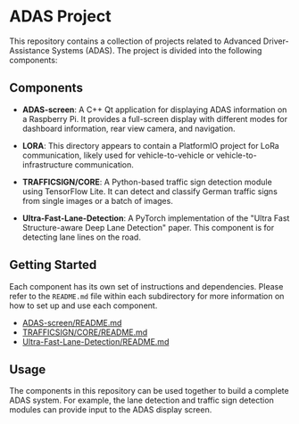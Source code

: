 # ADAS Project

This repository contains a collection of projects related to Advanced Driver-Assistance Systems (ADAS). The project is divided into the following components:

## Components

*   **ADAS-screen**: A C++ Qt application for displaying ADAS information on a Raspberry Pi. It provides a full-screen display with different modes for dashboard information, rear view camera, and navigation.

*   **LORA**: This directory appears to contain a PlatformIO project for LoRa communication, likely used for vehicle-to-vehicle or vehicle-to-infrastructure communication.

*   **TRAFFICSIGN/CORE**: A Python-based traffic sign detection module using TensorFlow Lite. It can detect and classify German traffic signs from single images or a batch of images.

*   **Ultra-Fast-Lane-Detection**: A PyTorch implementation of the "Ultra Fast Structure-aware Deep Lane Detection" paper. This component is for detecting lane lines on the road.

## Getting Started

Each component has its own set of instructions and dependencies. Please refer to the `README.md` file within each subdirectory for more information on how to set up and use each component.

*   [ADAS-screen/README.md](ADAS-screen/README.md)
*   [TRAFFICSIGN/CORE/README.md](TRAFFICSIGN/CORE/README.md)
*   [Ultra-Fast-Lane-Detection/README.md](Ultra-Fast-Lane-Detection/README.md)

## Usage

The components in this repository can be used together to build a complete ADAS system. For example, the lane detection and traffic sign detection modules can provide input to the ADAS display screen.
